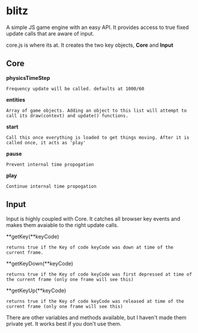blitz
===========

A simple JS game engine with an easy API. It provides access to true fixed update calls that are aware of input.

core.js is where its at. It creates the two key objects, **Core** and **Input**

## Core

  **physicsTimeStep**
  
    Frequency update will be called. defaults at 1000/60
  
  **entities**
    
    Array of game objects. Adding an object to this list will attempt to call its draw(context) and update() functions.
  
  **start**
    
    Call this once everything is loaded to get things moving. After it is called once, it acts as 'play'
  
  **pause**
    
    Prevent internal time propogation
  
  **play**
    
    Continue internal time propogation


## Input

Input is highly coupled with Core. It catches all browser key events and makes them avaiable to the right update calls.
  
  **getKey(**keyCode)
    
    returns true if the Key of code keyCode was down at time of the current frame.
  
  **getKeyDown(**keyCode)
    
    returns true if the Key of code keyCode was first depressed at time of the current frame (only one frame will see this)
  
  **getKeyUp(**keyCode)
    
    returns true if the Key of code keyCode was released at time of the current frame (only one frame will see this)

There are other variables and methods available, but I haven't made them private yet. It works best if you don't use them.
